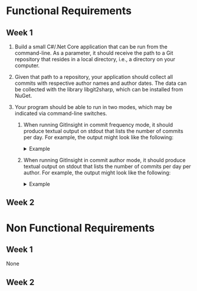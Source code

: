 # Functional Requirements
## Week 1
1. Build a small C#/.Net Core application that can be run from the command-line. As a parameter, it should receive the path to a Git repository that resides in a local directory, i.e., a directory on your computer.

2. Given that path to a repository, your application should collect all commits with respective author names and author dates. The data can be collected with the library libgit2sharp, which can be installed from NuGet.

3. Your program should be able to run in two modes, which may be indicated via command-line switches.

    1. When running GitInsight in commit frequency mode, it should produce textual output on stdout that lists the number of commits per day. For example, the output might look like the following:
        <details>
        <summary>Example</summary>

                1 2017-12-08
                6 2017-12-26
                12 2018-01-01
                13 2018-01-02
                10 2018-01-14
                7 2018-01-17
                5 2018-01-18 
        </details>

    2. When running GitInsight in commit author mode, it should produce textual output on stdout that lists the number of commits per day per author. For example, the output might look like the following:
        <details>
        <summary>Example</summary>

            Marie Beaumin
                1 2017-12-08
                6 2017-12-26
                12 2018-01-01
                13 2018-01-02
                10 2018-01-14
                7 2018-01-17
                5 2018-01-18 

            Maxime Kauta
                5 2017-12-06
                3 2017-12-07
                1 2018-01-01
                10 2018-01-02
                21 2018-01-03
                1 2018-01-04
                5 2018-01-05 
        </details>

## Week 2

# Non Functional Requirements
## Week 1
None
## Week 2
